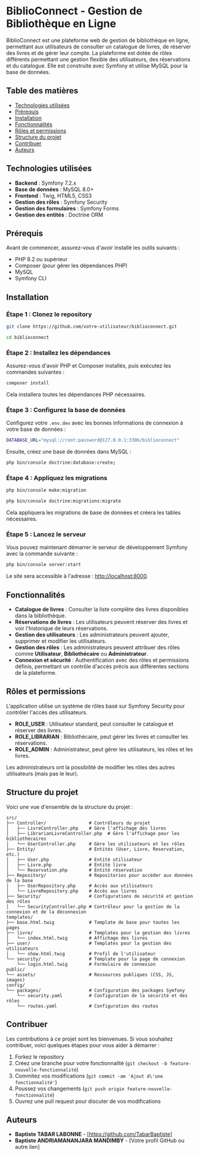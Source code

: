 # BiblioConnect - Gestion de Bibliothèque en Ligne

BiblioConnect est une plateforme web de gestion de bibliothèque en ligne, permettant aux utilisateurs de consulter un catalogue de livres, de réserver des livres et de gérer leur compte. La plateforme est dotée de rôles différents permettant une gestion flexible des utilisateurs, des réservations et du catalogue. Elle est construite avec Symfony et utilise MySQL pour la base de données.

## Table des matières

- [Technologies utilisées](#technologies-utilisées)
- [Prérequis](#prérequis)
- [Installation](#installation)
- [Fonctionnalités](#fonctionnalités)
- [Rôles et permissions](#rôles-et-permissions)
- [Structure du projet](#structure-du-projet)
- [Contribuer](#contribuer)
- [Auteurs](#auteurs)

## Technologies utilisées

- **Backend** : Symfony 7.2.x
- **Base de données** : MySQL 8.0+
- **Frontend** : Twig, HTML5, CSS3
- **Gestion des rôles** : Symfony Security
- **Gestion des formulaires** : Symfony Forms
- **Gestion des entités** : Doctrine ORM

## Prérequis

Avant de commencer, assurez-vous d'avoir installé les outils suivants :

- PHP 8.2 ou supérieur
- Composer (pour gérer les dépendances PHP)
- MySQL
- Symfony CLI

## Installation

### Étape 1 : Clonez le repository

```bash
git clone https://github.com/votre-utilisateur/biblioconnect.git

cd biblioconnect
```

### Étape 2 : Installez les dépendances

Assurez-vous d'avoir PHP et Composer installés, puis exécutez les commandes suivantes :

```bash
composer install
```

Cela installera toutes les dépendances PHP nécessaires.

### Étape 3 : Configurez la base de données

Configurez votre `.env.dev` avec les bonnes informations de connexion à votre base de données :

```bash
DATABASE_URL="mysql://root:password@127.0.0.1:3306/biblioconnect"
```

Ensuite, créez une base de données dans MySQL :

```bash
php bin/console doctrine:database:create;
```

### Étape 4 : Appliquez les migrations


```bash
php bin/console make:migration
```
```bash
php bin/console doctrine:migrations:migrate
```

Cela appliquera les migrations de base de données et créera les tables nécessaires.

### Étape 5 : Lancez le serveur

Vous pouvez maintenant démarrer le serveur de développement Symfony avec la commande suivante :

```bash
php bin/console server:start
```

Le site sera accessible à l'adresse : [http://localhost:8000](http://localhost:8000).

## Fonctionnalités

- **Catalogue de livres** : Consulter la liste complète des livres disponibles dans la bibliothèque.
- **Réservations de livres** : Les utilisateurs peuvent réserver des livres et voir l'historique de leurs réservations.
- **Gestion des utilisateurs** : Les administrateurs peuvent ajouter, supprimer et modifier les utilisateurs.
- **Gestion des rôles** : Les administrateurs peuvent attribuer des rôles comme **Utilisateur**, **Bibliothécaire** ou **Administrateur**.
- **Connexion et sécurité** : Authentification avec des rôles et permissions définis, permettant un contrôle d'accès précis aux différentes sections de la plateforme.

## Rôles et permissions

L'application utilise un système de rôles basé sur Symfony Security pour contrôler l'accès des utilisateurs.

- **ROLE_USER** : Utilisateur standard, peut consulter le catalogue et réserver des livres.
- **ROLE_LIBRARIAN** : Bibliothécaire, peut gérer les livres et consulter les réservations.
- **ROLE_ADMIN** : Administrateur, peut gérer les utilisateurs, les rôles et les livres.

Les administrateurs ont la possibilité de modifier les rôles des autres utilisateurs (mais pas le leur).

## Structure du projet

Voici une vue d'ensemble de la structure du projet :

```
src/
├── Controller/                # Contrôleurs du projet
│   ├── LivreController.php    # Gère l'affichage des livres
│   ├── LibrarianLivreController.php  # Gère l'affichage pour les bibliothécaires
│   └── UserController.php     # Gère les utilisateurs et les rôles
├── Entity/                    # Entités (User, Livre, Reservation, etc.)
│   ├── User.php               # Entité utilisateur
│   ├── Livre.php              # Entité livre
│   └── Reservation.php        # Entité réservation
├── Repository/                # Repositories pour accéder aux données de la base
│   ├── UserRepository.php     # Accès aux utilisateurs
│   └── LivreRepository.php    # Accès aux livres
├── Security/                  # Configurations de sécurité et gestion des rôles
│   └── SecurityController.php # Contrôleur pour la gestion de la connexion et de la déconnexion
templates/
├── base.html.twig             # Template de base pour toutes les pages
├── livre/                     # Templates pour la gestion des livres
│   └── index.html.twig        # Affichage des livres
├── user/                      # Templates pour la gestion des utilisateurs
│   └── show.html.twig         # Profil de l'utilisateur
└── security/                  # Template pour la page de connexion
    └── login.html.twig        # Formulaire de connexion
public/
└── assets/                    # Ressources publiques (CSS, JS, images)
config/
└── packages/                  # Configuration des packages Symfony
    └── security.yaml          # Configuration de la sécurité et des rôles
    └── routes.yaml            # Configuration des routes
```

## Contribuer

Les contributions à ce projet sont les bienvenues. Si vous souhaitez contribuer, voici quelques étapes pour vous aider à démarrer :

1. Forkez le repository
2. Créez une branche pour votre fonctionnalité (`git checkout -b feature-nouvelle-fonctionnalité`)
3. Commitez vos modifications (`git commit -am 'Ajout d\'une fonctionnalité'`)
4. Poussez vos changements (`git push origin feature-nouvelle-fonctionnalité`)
5. Ouvrez une pull request pour discuter de vos modifications

## Auteurs

- **Baptiste TABAR LABONNE** - [https://github.com/TabarBaptiste]
- **Baptiste ANDRIAMANANJARA MANDIMBY** - [Votre profil GitHub ou autre lien]
